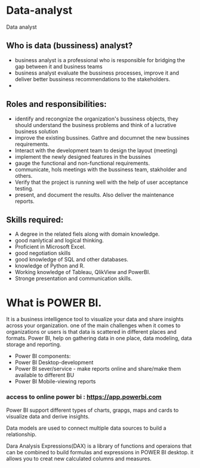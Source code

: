 # Data-analyst
Data analyst

## Who is data (bussiness) analyst?
- business analyst is a professional who is responsible for bridging the gap between it and business teams
- business analyst evaluate the bussiness processes, improve it and deliver better bussiness recommendations to the stakeholders.
- 

## Roles and responsibilities:
- identify and recongnize the organization's bussiness objects, they should understand the business problems and think of a lucrative business solution
- improve the existing bussines. Gathre and documnet the new bussines requirements.
- Interact with the development team to design the layout (meeting)
- implement the  newly designed features in the bussines
- gauge the functional and non-functional requirements.
- communicate, hols meetings with the bussiness team, stakholder and others.
- Verify that the project is running well with the help of user acceptance testing.
- present, and document the results. Also deliver the maintenance reports.

## Skills required:
- A degree in the related fiels along with domain knowledge.
- good nanlytical and logical thinking.
- Proficient in Microsoft Excel.
- good negotiation skills
- good knowledge of SQL and other databases.
- knowledge of Python and R.
- Working knowledge of Tableau, QlikView and PowerBI.
- Stronge presentation and communication skills.

# What is POWER BI.
It is a business intelligence tool to visualize your data and share insights across your organization.
one of the main challenges when it comes to organizations or users is that data is scattered in different places and formats.
Power BI, help on gathering data in one place, data modeling, data storage and reporting.
- Power BI components:
- Power BI Desktop-development
- Power BI sever/service - make reports online and share/make them available to different BU
- Power BI  Mobile-viewing reports

### access to online power bi : https://app.powerbi.com

Power BI support different types of charts, grapgs, maps and cards to visualize data and derive insights.

Data models are used to connect multiple data sources to build a relationship.

Dara Analysis Expressions(DAX) is a  library of functions and operaions that can be combined to build formulas and expressions in POWER BI desktop. it allows you to creat new calculated columns and measures.


















